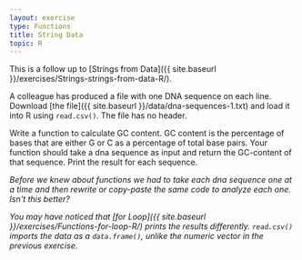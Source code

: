 ```yaml
---
layout: exercise
type: Functions
title: String Data
topic: R
---
```


This is a follow up to [Strings from Data]({{ site.baseurl }}/exercises/Strings-strings-from-data-R/).

A colleague has produced a file with one DNA sequence on each line. Download
[the file]({{ site.baseurl }}/data/dna-sequences-1.txt) and load it into R using
`read.csv()`. The file has no header.

Write a function to calculate GC content. GC content is the percentage of bases 
that are either G or C as a percentage of total base pairs. Your function should 
take a dna sequence as input and return the GC-content of that sequence. Print 
the result for each sequence. 

*Before we knew about functions we had to take each dna sequence one at a time and then rewrite or copy-paste the same code to analyze each one. Isn't this better?*

*You may have noticed that [for Loop]({{ site.baseurl }}/exercises/Functions-for-loop-R/) prints the results differently. `read.csv()` imports the data as a `data.frame()`, unlike the numeric vector in the previous exercise.*
